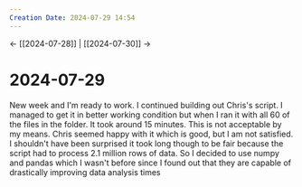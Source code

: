 ```yaml
---
Creation Date: 2024-07-29 14:54
---
```


<- [[2024-07-28]] | [[2024-07-30]]  ->

# 2024-07-29
New week and I'm ready to work. I continued building out Chris's script. I managed to get it in better working condition but when I ran it with all 60 of the files in the folder. It took around 15 minutes. This is not acceptable by my means. Chris seemed happy with it which is good, but I am not satisfied. I shouldn't have been surprised it took long though to be fair because the script had to process 2.1 million rows of data. So I decided to use numpy and pandas which I wasn't before since I found out that they are capable of drastically improving data analysis times